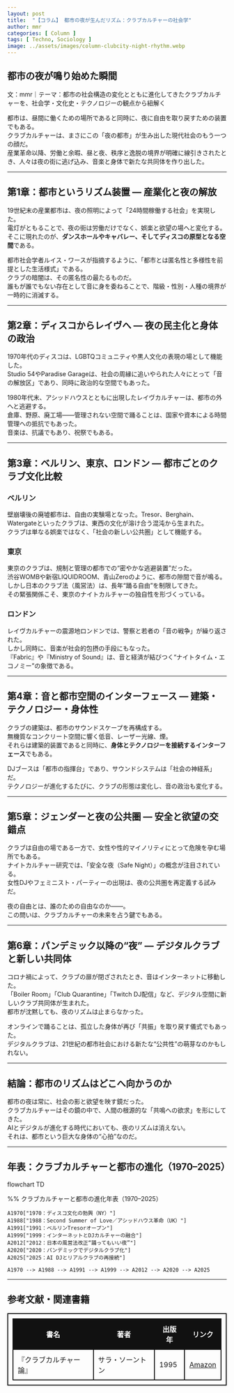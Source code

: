 ```yaml
---
layout: post
title:  "【コラム】 都市の夜が生んだリズム：クラブカルチャーの社会学"
author: mmr
categories: [ Column ]
tags: [ Techno, Sociology ]
image: ../assets/images/column-clubcity-night-rhythm.webp
---
```


## 都市の夜が鳴り始めた瞬間


文：mmr｜テーマ：都市の社会構造の変化とともに進化してきたクラブカルチャーを、社会学・文化史・テクノロジーの観点から紐解く

都市は、昼間に働くための場所であると同時に、夜に自由を取り戻すための装置でもある。  
クラブカルチャーは、まさにこの「夜の都市」が生み出した現代社会のもう一つの顔だ。  
産業革命以降、労働と余暇、昼と夜、秩序と逸脱の境界が明確に線引きされたとき、人々は夜の街に逃げ込み、音楽と身体で新たな共同体を作り出した。

---

<style type="text/css">

table, td, th {
border: 2px #111 solid;
width: auto;
padding: 10px; 
}
th {
background-color: #111;
color: #fff;
}
</style>



## 第1章：都市というリズム装置 — 産業化と夜の解放

19世紀末の産業都市は、夜の照明によって「24時間稼働する社会」を実現した。  
電灯がともることで、夜の街は労働だけでなく、娯楽と欲望の場へと変化する。  
そこに現れたのが、**ダンスホールやキャバレー、そしてディスコの原型となる空間**である。

都市社会学者ルイス・ワースが指摘するように、「都市とは匿名性と多様性を前提とした生活様式」である。  
クラブの暗闇は、その匿名性の最たるものだ。  
誰もが誰でもない存在として音に身を委ねることで、階級・性別・人種の境界が一時的に消滅する。

---

## 第2章：ディスコからレイヴへ — 夜の民主化と身体の政治

1970年代のディスコは、LGBTQコミュニティや黒人文化の表現の場として機能した。  
Studio 54やParadise Garageは、社会の周縁に追いやられた人々にとって「音の解放区」であり、同時に政治的な空間でもあった。

1980年代末、アシッドハウスとともに出現したレイヴカルチャーは、都市の外へと逃避する。  
倉庫、野原、廃工場——管理されない空間で踊ることは、国家や資本による時間管理への抵抗でもあった。  
音楽は、抗議でもあり、祝祭でもある。

---

## 第3章：ベルリン、東京、ロンドン — 都市ごとのクラブ文化比較

### ベルリン
壁崩壊後の廃墟都市は、自由の実験場となった。Tresor、Berghain、Watergateといったクラブは、東西の文化が溶け合う混沌から生まれた。  
クラブは単なる娯楽ではなく、「社会の新しい公共圏」として機能する。

### 東京
東京のクラブは、規制と管理の都市での“密やかな逃避装置”だった。  
渋谷WOMBや新宿LIQUIDROOM、青山Zeroのように、都市の隙間で音が鳴る。  
しかし日本のクラブ法（風営法）は、長年“踊る自由”を制限してきた。  
その緊張関係こそ、東京のナイトカルチャーの独自性を形づくっている。

### ロンドン
レイヴカルチャーの震源地ロンドンでは、警察と若者の「音の戦争」が繰り返された。  
しかし同時に、音楽が社会的包摂の手段にもなった。  
『Fabric』や『Ministry of Sound』は、音と経済が結びつく“ナイトタイム・エコノミー”の象徴である。

---

## 第4章：音と都市空間のインターフェース — 建築・テクノロジー・身体性

クラブの建築は、都市のサウンドスケープを再構成する。  
無機質なコンクリート空間に響く低音、レーザー光線、煙。  
それらは建築的装置であると同時に、**身体とテクノロジーを接続するインターフェース**でもある。

DJブースは「都市の指揮台」であり、サウンドシステムは「社会の神経系」だ。  
テクノロジーが進化するたびに、クラブの形態は変化し、音の政治も変化する。

---

## 第5章：ジェンダーと夜の公共圏 — 安全と欲望の交錯点

クラブは自由の場である一方で、女性や性的マイノリティにとって危険を孕む場所でもある。  
ナイトカルチャー研究では、「安全な夜（Safe Night）」の概念が注目されている。  
女性DJやフェミニスト・パーティーの出現は、夜の公共圏を再定義する試みだ。

夜の自由とは、誰のための自由なのか——。  
この問いは、クラブカルチャーの未来を占う鍵でもある。

---

## 第6章：パンデミック以降の“夜” — デジタルクラブと新しい共同体

コロナ禍によって、クラブの扉が閉ざされたとき、音はインターネットに移動した。  
「Boiler Room」「Club Quarantine」「Twitch DJ配信」など、デジタル空間に新しいクラブ共同体が生まれた。  
都市が沈黙しても、夜のリズムは止まらなかった。

オンラインで踊ることは、孤立した身体が再び「共振」を取り戻す儀式でもあった。  
デジタルクラブは、21世紀の都市社会における新たな“公共性”の萌芽なのかもしれない。

---

## 結論：都市のリズムはどこへ向かうのか

都市の夜は常に、社会の影と欲望を映す鏡だった。  
クラブカルチャーはその鏡の中で、人間の根源的な「共鳴への欲求」を形にしてきた。  
AIとデジタルが進化する時代においても、夜のリズムは消えない。  
それは、都市という巨大な身体の“心拍”なのだ。

---

## 年表：クラブカルチャーと都市の進化（1970–2025）

<div class="mermaid">

flowchart TD

%% クラブカルチャーと都市の進化年表（1970–2025）

    A1970["1970：ディスコ文化の勃興（NY）"]
    A1988["1988：Second Summer of Love／アシッドハウス革命（UK）"]
    A1991["1991：ベルリンTresorオープン"]
    A1999["1999：インターネットとDJカルチャーの融合"]
    A2012["2012：日本の風営法改正“踊ってもいい夜”"]
    A2020["2020：パンデミックでデジタルクラブ化"]
    A2025["2025：AI DJとリアルクラブの再接続"]

    A1970 --> A1988 --> A1991 --> A1999 --> A2012 --> A2020 --> A2025

</div>

---

## 参考文献・関連書籍

| 書名             | 著者         | 出版年  | リンク                                        |
| -------------- | ---------- | ---- | ------------------------------------------------ |
| 『クラブカルチャー論』    | サラ・ソーントン   | 1995 | [Amazon](https://amzn.to/3JpD6lk) |


